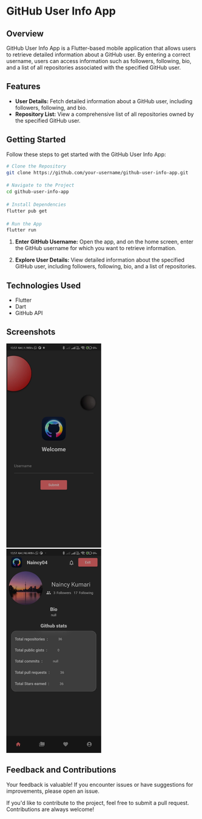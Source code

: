 # GitHub User Info App

## Overview
GitHub User Info App is a Flutter-based mobile application that allows users to retrieve detailed information about a GitHub user. By entering a correct username, users can access information such as followers, following, bio, and a list of all repositories associated with the specified GitHub user.

## Features
- **User Details:** Fetch detailed information about a GitHub user, including followers, following, and bio.
- **Repository List:** View a comprehensive list of all repositories owned by the specified GitHub user.

## Getting Started
Follow these steps to get started with the GitHub User Info App:

```bash
# Clone the Repository
git clone https://github.com/your-username/github-user-info-app.git

# Navigate to the Project
cd github-user-info-app

# Install Dependencies
flutter pub get

# Run the App
flutter run

```
1. **Enter GitHub Username:**
   Open the app, and on the home screen, enter the GitHub username for which you want to retrieve information.

2. **Explore User Details:**
   View detailed information about the specified GitHub user, including followers, following, bio, and a list of repositories.

## Technologies Used
- Flutter
- Dart
- GitHub API

## Screenshots
<img src="https://github.com/Naincy04/github-user-info-app/raw/master/ss.jpeg" width="250" height="538"> &nbsp; &nbsp; &nbsp; &nbsp;  <img src="https://github.com/Naincy04/github-user-info-app/raw/master/ss2.jpeg" width="250" height="538">



## Feedback and Contributions
Your feedback is valuable! If you encounter issues or have suggestions for improvements, please open an issue.

If you'd like to contribute to the project, feel free to submit a pull request. Contributions are always welcome!


